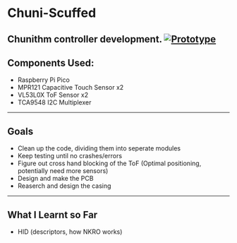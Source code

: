 # Chuni-Scuffed
Chunithm controller development.
[![Prototype](http://img.youtube.com/vi/CZmXX8uxxB4/0.jpg)](http://www.youtube.com/watch?v=CZmXX8uxxB4 "Chunithm Early Prototype") <br>
---
## Components Used:
 - Raspberry Pi Pico
 - MPR121 Capacitive Touch Sensor x2
 - VL53L0X ToF Sensor x2
 - TCA9548 I2C Multiplexer
---
## Goals
 - Clean up the code, dividing them into seperate modules
 - Keep testing until no crashes/errors
 - Figure out cross hand blocking of the ToF (Optimal positioning, potentially need more sensors)
 - Design and make the PCB 
 - Reaserch and design the casing
--- 
## What I Learnt so Far 
 - HID (descriptors, how NKRO works)
